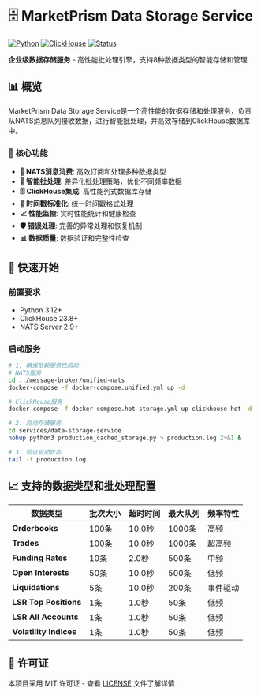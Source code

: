 # 🗄️ MarketPrism Data Storage Service

[![Python](https://img.shields.io/badge/python-3.12+-green.svg)](requirements.txt)
[![ClickHouse](https://img.shields.io/badge/clickhouse-23.8+-blue.svg)](#clickhouse-integration)
[![Status](https://img.shields.io/badge/status-production_ready-brightgreen.svg)](#)

**企业级数据存储服务** - 高性能批处理引擎，支持8种数据类型的智能存储和管理

## 📊 概览

MarketPrism Data Storage Service是一个高性能的数据存储和处理服务，负责从NATS消息队列接收数据，进行智能批处理，并高效存储到ClickHouse数据库中。

### 🎯 核心功能

- **📡 NATS消息消费**: 高效订阅和处理多种数据类型
- **🔧 智能批处理**: 差异化批处理策略，优化不同频率数据
- **🗄️ ClickHouse集成**: 高性能列式数据库存储
- **🔄 时间戳标准化**: 统一时间戳格式处理
- **📈 性能监控**: 实时性能统计和健康检查
- **🛡️ 错误处理**: 完善的异常处理和恢复机制
- **📊 数据质量**: 数据验证和完整性检查

## 🚀 快速开始

### 前置要求

- Python 3.12+
- ClickHouse 23.8+
- NATS Server 2.9+

### 启动服务

```bash
# 1. 确保依赖服务已启动
# NATS服务
cd ../message-broker/unified-nats
docker-compose -f docker-compose.unified.yml up -d

# ClickHouse服务
docker-compose -f docker-compose.hot-storage.yml up clickhouse-hot -d

# 2. 启动存储服务
cd services/data-storage-service
nohup python3 production_cached_storage.py > production.log 2>&1 &

# 3. 验证启动状态
tail -f production.log
```

## 📈 支持的数据类型和批处理配置

| 数据类型 | 批次大小 | 超时时间 | 最大队列 | 频率特性 |
|---------|---------|---------|---------|---------|
| **Orderbooks** | 100条 | 10.0秒 | 1000条 | 高频 |
| **Trades** | 100条 | 10.0秒 | 1000条 | 超高频 |
| **Funding Rates** | 10条 | 2.0秒 | 500条 | 中频 |
| **Open Interests** | 50条 | 10.0秒 | 500条 | 低频 |
| **Liquidations** | 5条 | 10.0秒 | 200条 | 事件驱动 |
| **LSR Top Positions** | 1条 | 1.0秒 | 50条 | 低频 |
| **LSR All Accounts** | 1条 | 1.0秒 | 50条 | 低频 |
| **Volatility Indices** | 1条 | 1.0秒 | 50条 | 低频 |

## 📄 许可证

本项目采用 MIT 许可证 - 查看 [LICENSE](../../LICENSE) 文件了解详情
